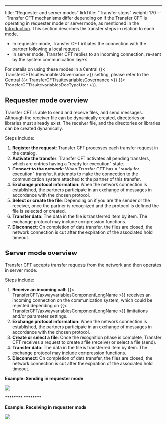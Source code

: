 ---
title: "Requester and server modes"
linkTitle: "Transfer steps"
weight: 170
---Transfer CFT mechanisms differ depending on if the Transfer CFT is operating in
requester mode or server mode, as mentioned in the [Introduction](). This section describes the transfer steps
in relation to each mode.

* In
    requester mode, Transfer CFT initiates the connection with the partner
    following a local request.
* In
    server mode, Transfer CFT replies to an incoming connection, re-sent
    by the system communication layers.

For details on using these modes in a Central {{< TransferCFT/suitevariablesGovernance  >}} setting, please refer to the Central {{< TransferCFT/suitevariablesGovernance  >}} {{< TransferCFT/suitevariablesDocTypeUser  >}}.

## Requester mode overview

Transfer CFT is able to send and receive files, and send messages. Although
the receiver file can be dynamically created, directories or libraries
must already exist. The receiver file, and the directories or libraries can be created dynamically.

Steps include:

1. **Register the request**: Transfer CFT processes each transfer request in the catalog.
1. **Activate the transfer**: Transfer CFT activates all pending
    transfers, which are entries having a "ready for execution" state.
1. **Connect to the network**: When Transfer CFT has a "ready for execution" transfer,
    it attempts to make the connection to the communication system attached
    to the partner of this transfer.
1. **Exchange protocol information**: When the network connection is established, the partners participate in an exchange
    of messages in accordance with the chosen protocol.
1. **Select or create the file**: Depending on if you are the sender or the receiver, once the partner is recognized and the protocol is defined the file is selected or created.
1. **Transfer data**: The data in the file is transferred item by item.
    The exchange protocol may include compression functions.
1. **Disconnect**: On completion of data transfer, the files are closed, the network connection
    is cut after the expiration of the associated hold timeout.

## Server mode overview

Transfer CFT accepts transfer requests from the
network and then operates in server mode.

Steps include:

1. **Receive an incoming call**: {{< TransferCFT/axwayvariablesComponentLongName >}} receives an incoming connection on the communication system, which could be rejected depending on {{< TransferCFT/axwayvariablesComponentLongName >}} limitations and/or parameter settings.
1. **Exchange protocol information**: When the network connection is established, the partners participate in an exchange
    of messages in accordance with the chosen protocol.
1. **Create or select a
    file**: Once the recognition phase is complete, Transfer CFT receives a request
    to create a file (receive) or select a file (send).
1. **Transfer data**: The data in the file is transferred item by item.
    The exchange protocol may include compression functions.
1. **Disconnect**: On completion of data transfer, the files are closed, the network connection
    is cut after the expiration of the associated hold timeout.

********Example: Sending in requester mode********

![](/Images/TransferCFT/temp_session1.png)

******** ********

********Example: Receiving in requester mode********

![](/Images/TransferCFT/temp_session3.png)
